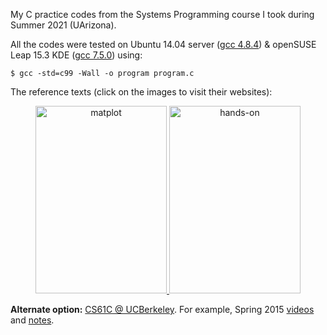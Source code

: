 My C practice codes from the Systems Programming course I took during Summer 2021 (UArizona).

All the codes were tested on Ubuntu 14.04 server ([gcc 4.8.4](https://gcc.gnu.org/onlinedocs/gcc-4.8.4/gcc/)) & openSUSE Leap 15.3 KDE ([gcc 7.5.0](https://gcc.gnu.org/onlinedocs/gcc-7.5.0/gcc/)) using:

`````shell
$ gcc -std=c99 -Wall -o program program.c
`````

The reference texts (click on the images to visit their websites):

<p>
<center>
    <a href="http://knking.com/books/c2/index.html">
     <img alt="matplot" src="https://gkorpal.github.io/images/king.jpg"
       width="210" height="300" class="center">
  </a>
  <a href="http://csapp.cs.cmu.edu/3e/home.html">
     <img alt="hands-on" src="https://gkorpal.github.io/images/bryant.jpg"
       width="210" height="300" class="center">
  </a>
   </center>
 </p>

**Alternate option:** [CS61C @ UCBerkeley](https://inst.eecs.berkeley.edu/~cs61c/archives.html). For example, Spring 2015 [videos](https://archive.org/details/ucberkeley-webcast-PL-XXv-cvA_iCl2-D-FS5mk0jFF6cYSJs_) and [notes](https://inst.eecs.berkeley.edu/~cs61c/sp15/).
